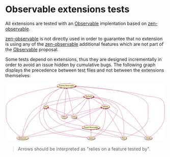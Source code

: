 # Observable extensions tests

All extensions are tested with an [Observable] implentation based on [zen-observable].

[zen-observable] is not directly used in order to guarantee that no extension is using any of the [zen-observable] additional features which are not part of the [Observable] proposal.

Some tests depend on extensions, thus they are designed incrementally in order to avoid an issue hidden by cumulative bugs.
The following graph displays the precedence between test files and not between the extensions themselves:

![test dependencies](./dependencies.png)

> Arrows should be interpreted as "relies on a feature tested by".

[Observable]: https://github.com/tc39/proposal-observable
[zen-observable]: https://github.com/zenparsing/zen-observable
